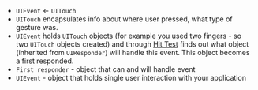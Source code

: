 - `UIEvent` <- `UITouch`
- `UITouch` encapsulates info about where user pressed, what type of gesture was.
- `UIEvent` holds `UITouch` objects (for example you used two fingers - so two `UITouch` objects created) and through [Hit Test](../../Apple%20Platform%20Specifics/iOS/iOS%20User%20Interaction/Hit%20Test.md) finds out what object (inherited from `UIResponder`) will handle this event. This object becomes a first responded.
- `First responder` - object that can and will handle event
- `UIEvent` - object that holds single user interaction with your application